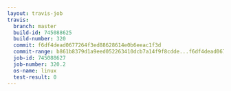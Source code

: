 ```yaml
---
layout: travis-job
travis:
  branch: master
  build-id: 745088625
  build-number: 320
  commit: f6df4dead0677264f3ed88628614e0b6eeac1f3d
  commit-range: b861b8379d1a9eed052263410dcb7a14f9f8cdde...f6df4dead0677264f3ed88628614e0b6eeac1f3d
  job-id: 745088627
  job-number: 320.2
  os-name: linux
  test-result: 0
---
```

